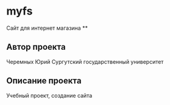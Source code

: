 # myfs
Сайт для интернет магазина
**
## Автор проекта
Черемных Юрий
Сургутский государственный университет
## Описание проекта 
Учебный проект, создание сайта
